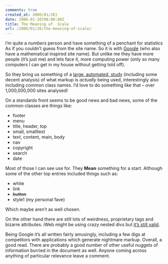 ```yaml
---
comments: true
created_at: 2006/01/26}
date: 2006-01-26T00:00:00Z
title: The Meaning of  Scale
url: /2006/01/26/the-meaning-of-scale/
---
```


<p>
I’m quite a <em>numbers</em> person and have something of a penchant for statistics As if you couldn’t guess from the site name. So it is with <a href="http://google.com">Google</a> (who also have a mathematical inspired site name). But unlike me they have more people (it’s just me) and lets face it, more computing power (only so many computers I can get in my house without getting told off).

</p>
<p>
So they bring us something of a <a href="http://code.google.com/webstats/index.html">large, automated, study</a> (including some decent analysis) of what markup is <em>actually</em> being used, interestingly also including common class names. I’d love to do something like that – over 1,000,000,000 sites analysed!

</p>
<p>
On a standards front seems to be good news and bad news, some of the common classes are things like:

</p>
<ul>
<li>
footer

</li>
<li>
menu

</li>
<li>
title, header, top

</li>
<li>
small, smalltext

</li>
<li>
text, content, main, body

</li>
<li>
nav

</li>
<li>
copyright

</li>
<li>
search

</li>
<li>
date

</li>
</ul>
<p>
Most of those I can see use for. They <strong>Mean</strong> something for a start. Although some of the other top entries included things such as:

</p>
<ul>
<li>
white

</li>
<li>
link

</li>
<li>
<del>
button</del>

</li>
<li>
style1 (my personal fave)

</li>
</ul>
<p>
Which maybe aren’t as well chosen.

</p>
<p>
On the other hand there are still lots of weirdness, proprietary tags and bizarre attributes. iWeb might be using crazy nested divs but <a href="http://kurafire.net/log/archive/2006/01/26/iweb-is-not-evil">it’s still valid</a>.

</p>
<p>
Being Google it’s all written fairly amusingly, including a few digs at competitors with applications which generate nightmare markup. Overall, a good read. There are probably a good number of other useful nuggets of information burried in the document as well. Anyone coming across anything of particular relevance leave a comment.

</p>
